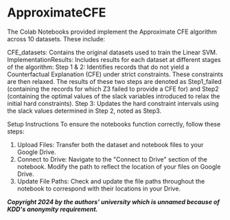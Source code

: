 # ApproximateCFE

The Colab Notebooks provided implement the Approximate CFE algorithm across 10 datasets. These include:

CFE_datasets: Contains the original datasets used to train the Linear SVM.
ImplementationResults: Includes results for each dataset at different stages of the algorithm:
    Step 1 & 2: Identifies records that do not yield a Counterfactual Explanation (CFE) under strict constraints. These constraints are then relaxed. The results of these two steps are denoted as Step1_failed (containing the records for which Z3 failed to provide a CFE for) and Step2 (containing the optimal values of the slack variables introduced to relax the initial hard constraints).
    Step 3: Updates the hard constraint intervals using the slack values determined in Step 2, noted as Step3.

Setup Instructions
To ensure the notebooks function correctly, follow these steps:

1. Upload Files: Transfer both the dataset and notebook files to your Google Drive.
2. Connect to Drive:
    Navigate to the "Connect to Drive" section of the notebook.
    Modify the path to reflect the location of your files on Google Drive.
3. Update File Paths:
    Check and update the file paths throughout the notebook to correspond with their locations in your Drive.


***Copyright 2024 by the authors' university which is unnamed because of KDD's anonymity requirement.***
